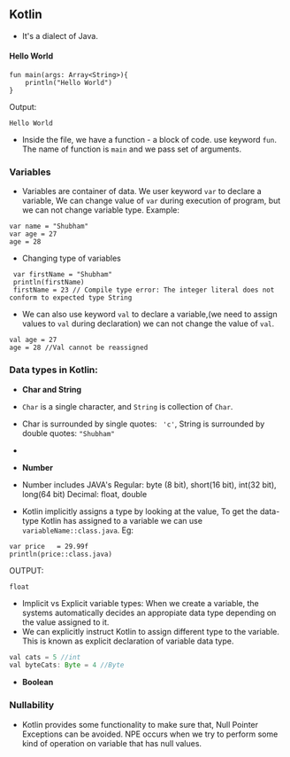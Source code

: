 ## Kotlin

* It's a dialect of Java.

#### Hello World

```
fun main(args: Array<String>){
    println("Hello World")
}
```
Output:
```
Hello World
```

* Inside the file, we have a function - a block of code. use keyword ```fun```. The name of function is ```main``` and we pass set of arguments.




### Variables
* Variables are container of data. We user keyword ```var``` to declare a variable, We can change value of ```var``` during execution of program, but we can not change variable type. Example:
```
var name = "Shubham"
var age = 27
age = 28
```

* Changing type of variables
```
 var firstName = "Shubham"
 println(firstName)
 firstName = 23 // Compile type error: The integer literal does not conform to expected type String
```

* We can also use keyword ```val``` to declare a variable,(we need to assign values to ```val``` during declaration) we can not change the value of ```val```.
```
val age = 27
age = 28 //Val cannot be reassigned
```

### Data types in Kotlin:
* **Char and String**
* ```Char``` is a single character, and ```String```  is collection of ```Char```.
* Char is surrounded by single quotes: ``` 'c'```, String is surrounded by double quotes: ```"Shubham"```
* 

* **Number**
* Number includes JAVA's 
  Regular: byte (8 bit), short(16 bit), int(32 bit), long(64 bit)
  Decimal: float, double
  
* Kotlin implicitly assigns a type by looking at the value, To get the data-type Kotlin has assigned to a variable we can use ```variableName::class.java```. Eg:
```
var price   = 29.99f
println(price::class.java)
```
OUTPUT:
```
float
```
* Implicit vs Explicit variable types: When we create a variable, the systems automatically decides an appropiate data type depending on the value assigned to it.
* We can explicitly instruct Kotlin to assign different type to the variable. This is known as explicit declaration of variable data type.
```java
val cats = 5 //int
val byteCats: Byte = 4 //Byte
```
* **Boolean**

### Nullability

* Kotlin provides some functionality to make sure that, Null Pointer Exceptions can be avoided. NPE occurs when we try to perform some kind of operation on variable that has null values.


